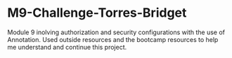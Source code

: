 # M9-Challenge-Torres-Bridget

Module 9 inolving authorization and security configurations with the use of Annotation. Used outside resources and the bootcamp resources to help me understand and continue this project.
